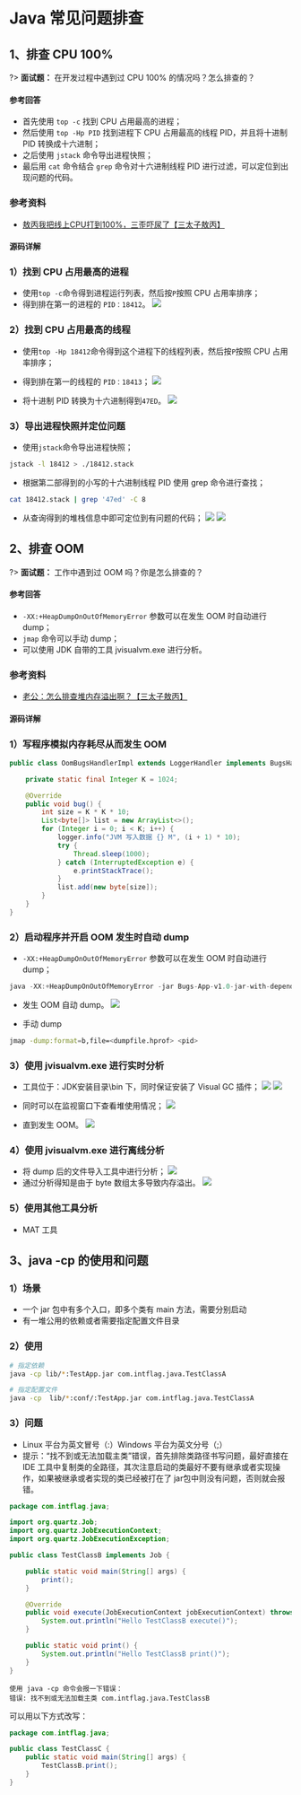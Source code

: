 # Java 常见问题排查
## 1、排查 CPU 100%
?> **面试题：** 在开发过程中遇到过 CPU 100% 的情况吗？怎么排查的？
<!-- tabs:start -->

#### **参考回答**

- 首先使用 `top -c` 找到 CPU 占用最高的进程；
- 然后使用 `top -Hp PID` 找到进程下 CPU 占用最高的线程 PID，并且将十进制 PID 转换成十六进制；
- 之后使用 `jstack` 命令导出进程快照；
- 最后用 `cat` 命令结合 `grep` 命令对十六进制线程 PID 进行过滤，可以定位到出现问题的代码。

### 参考资料
- [敖丙我把线上CPU打到100%，三歪吓尿了【三太子敖丙】](https://mp.weixin.qq.com/s/roEMz-5tzBZvGxbjq8NhOQ)

#### **源码详解**

### 1）找到 CPU 占用最高的进程
- 使用`top -c`命令得到进程运行列表，然后按`P`按照 CPU 占用率排序；
- 得到排在第一的进程的 `PID：18412`。
![](http://images.intflag.com/cpu100-01.png)

### 2）找到 CPU 占用最高的线程
- 使用`top -Hp 18412`命令得到这个进程下的线程列表，然后按`P`按照 CPU 占用率排序；
- 得到排在第一的线程的 `PID：18413`；
![](http://images.intflag.com/cpu100-02.png)

- 将十进制 PID 转换为十六进制得到`47ED`。
![](http://images.intflag.com/cpu100-03.png)

### 3）导出进程快照并定位问题
- 使用`jstack`命令导出进程快照；
```bash
jstack -l 18412 > ./18412.stack
```
- 根据第二部得到的小写的十六进制线程 PID 使用 grep 命令进行查找；
```bash
cat 18412.stack | grep '47ed' -C 8
```
- 从查询得到的堆栈信息中即可定位到有问题的代码；
![](http://images.intflag.com/cpu100-04.png)
![](http://images.intflag.com/cpu100-05.png)

<!-- tabs:end -->


## 2、排查 OOM
?> **面试题：** 工作中遇到过 OOM 吗？你是怎么排查的？
<!-- tabs:start -->

#### **参考回答**

- `-XX:+HeapDumpOnOutOfMemoryError` 参数可以在发生 OOM 时自动进行 dump；
- `jmap` 命令可以手动 dump；
- 可以使用 JDK 自带的工具 jvisualvm.exe 进行分析。

### 参考资料
- [老公：怎么排查堆内存溢出啊？【三太子敖丙】](https://mp.weixin.qq.com/s/7XGD-Z3wrThv5HyoK3B8AQ)

#### **源码详解**


### 1）写程序模拟内存耗尽从而发生 OOM
```java
public class OomBugsHandlerImpl extends LoggerHandler implements BugsHandler {

    private static final Integer K = 1024;

    @Override
    public void bug() {
        int size = K * K * 10;
        List<byte[]> list = new ArrayList<>();
        for (Integer i = 0; i < K; i++) {
            logger.info("JVM 写入数据 {} M", (i + 1) * 10);
            try {
                Thread.sleep(1000);
            } catch (InterruptedException e) {
                e.printStackTrace();
            }
            list.add(new byte[size]);
        }
    }
}
```

### 2）启动程序并开启 OOM 发生时自动 dump
- `-XX:+HeapDumpOnOutOfMemoryError` 参数可以在发生 OOM 时自动进行 dump；
```java
java -XX:+HeapDumpOnOutOfMemoryError -jar Bugs-App-v1.0-jar-with-dependencies.jar oom
```
- 发生 OOM 自动 dump。
![](http://images.intflag.com/oom-07.png)

- 手动 dump
```bash
jmap -dump:format=b,file=<dumpfile.hprof> <pid>
```

### 3）使用 jvisualvm.exe 进行实时分析
- 工具位于：JDK安装目录\bin 下，同时保证安装了 Visual GC 插件；
![](http://images.intflag.com/oom-01.png)
![](http://images.intflag.com/oom-04.png)

- 同时可以在监视窗口下查看堆使用情况；
![](http://images.intflag.com/oom-02.png)

- 直到发生 OOM。
![](http://images.intflag.com/oom-03.png)

### 4）使用 jvisualvm.exe 进行离线分析
- 将 dump 后的文件导入工具中进行分析；
![](http://images.intflag.com/oom-05.png)
- 通过分析得知是由于 byte 数组太多导致内存溢出。
![](http://images.intflag.com/oom-06.png)

### 5）使用其他工具分析
- MAT 工具

<!-- tabs:end -->

## 3、java -cp 的使用和问题
### 1）场景
- 一个 jar 包中有多个入口，即多个类有 main 方法，需要分别启动
- 有一堆公用的依赖或者需要指定配置文件目录

### 2）使用
```bash
# 指定依赖
java -cp lib/*:TestApp.jar com.intflag.java.TestClassA

# 指定配置文件
java -cp  lib/*:conf/:TestApp.jar com.intflag.java.TestClassA
```
### 3）问题
- Linux 平台为英文冒号（:）Windows 平台为英文分号（;）
- 提示：“找不到或无法加载主类”错误，首先排除类路径书写问题，最好直接在 IDE 工具中复制类的全路径，其次注意启动的类最好不要有继承或者实现操作，如果被继承或者实现的类已经被打在了 jar包中则没有问题，否则就会报错。

```java
package com.intflag.java;

import org.quartz.Job;
import org.quartz.JobExecutionContext;
import org.quartz.JobExecutionException;

public class TestClassB implements Job {

    public static void main(String[] args) {
        print();
    }

    @Override
    public void execute(JobExecutionContext jobExecutionContext) throws JobExecutionException {
        System.out.println("Hello TestClassB execute()");
    }

    public static void print() {
        System.out.println("Hello TestClassB print()");
    }
}
```

```
使用 java -cp 命令会报一下错误：
错误: 找不到或无法加载主类 com.intflag.java.TestClassB
```

可以用以下方式改写：
```java
package com.intflag.java;

public class TestClassC {
    public static void main(String[] args) {
        TestClassB.print();
    }
}
```